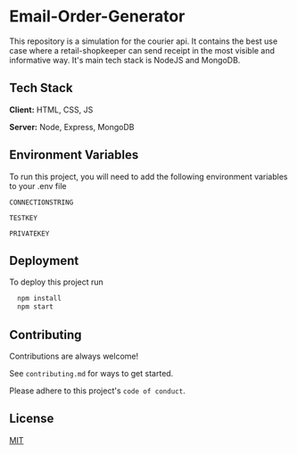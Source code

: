 # Email-Order-Generator

This repository is a simulation for the courier api. It contains the best use case where a retail-shopkeeper can send receipt in the most visible and informative way. It's main tech stack is NodeJS and MongoDB.

## Tech Stack

**Client:** HTML, CSS, JS

**Server:** Node, Express, MongoDB

## Environment Variables

To run this project, you will need to add the following environment variables to your .env file

`CONNECTIONSTRING`

`TESTKEY`

`PRIVATEKEY`

## Deployment

To deploy this project run

```bash
  npm install
  npm start
```

## Contributing

Contributions are always welcome!

See `contributing.md` for ways to get started.

Please adhere to this project's `code of conduct`.

## License

[MIT](https://choosealicense.com/licenses/mit/)
